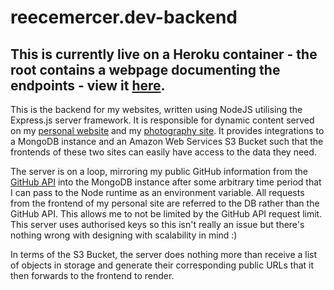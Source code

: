 # reecemercer.dev-backend
## This is currently live on a Heroku container - the root contains a webpage documenting the endpoints - view it [here](https://rm-backend-services.herokuapp.com/).

This is the backend for my websites, written using NodeJS utilising the Express.js server framework. It is responsible for dynamic content served on my [personal website](https://reecemercer.dev) and my [photography site](https://photography.reecemercer.dev). It provides integrations to a MongoDB instance and an Amazon Web Services S3 Bucket such that the frontends of these two sites can easily have access to the data they need.

The server is on a loop, mirroring my public GitHub information from the [GitHub API](https://developer.github.com/v3/) into the MongoDB instance after some arbitrary time period that I can pass to the Node runtime as an environment variable. All requests from the frontend of my personal site are referred to the DB rather than the GitHub API. This allows me to not be limited by the GitHub API request limit. This server uses authorised keys so this isn't really an issue but there's nothing wrong with designing with scalability in mind :)

In terms of the S3 Bucket, the server does nothing more than receive a list of objects in storage and generate their corresponding public URLs that it then forwards to the frontend to render.
